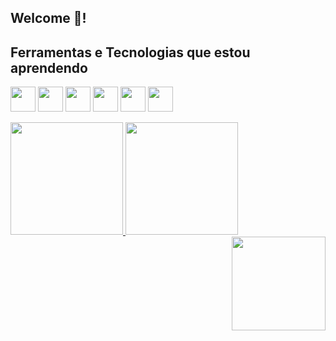 <h2 align="left">Welcome 👋! </h2>

## Ferramentas e Tecnologias que estou aprendendo
<img loading="lazy" src="https://cdn.jsdelivr.net/gh/devicons/devicon@latest/icons/html5/html5-plain.svg"   width="40" height="40"/> <img loading="lazy"  src="https://cdn.jsdelivr.net/gh/devicons/devicon@latest/icons/css3/css3-plain.svg"  width="40" height="40"/>
<img loading="lazy"  src="https://cdn.jsdelivr.net/gh/devicons/devicon@latest/icons/sass/sass-original.svg"  width="40" height="40"/>
<img loading="lazy" src="https://cdn.jsdelivr.net/gh/devicons/devicon@latest/icons/javascript/javascript-plain.svg"   width="40" height="40"/>
<img loading="lazy" src="https://cdn.jsdelivr.net/gh/devicons/devicon@latest/icons/react/react-original.svg"  width="40" height="40"/> 
<img loading="lazy"  src="https://cdn.jsdelivr.net/gh/devicons/devicon@latest/icons/figma/figma-original.svg"  width="40" height="40"/>
          

<div>  
<a href="https://github.com/rebcs">
<img loading="lazy" height="180em" src="https://github-readme-stats.vercel.app/api/top-langs/?username=rebcs&layout=compact&langs_count=7&theme=dracula"/>
<img loading="lazy" height="180em" src="https://github-readme-stats.vercel.app/api?username=rebcs&show_icons=true&theme=dracula&include_all_commits=true&count_private=true"/>
</div>
  
<img align="right" height="150" src="https://media.giphy.com/media/hDG5fDJJCIIFjvkHXT/giphy.gif"  />

<br clear="both">


